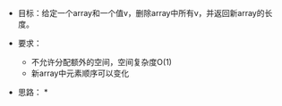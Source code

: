 * 目标：给定一个array和一个值v，删除array中所有v，并返回新array的长度。
* 要求：
  * 不允许分配额外的空间，空间复杂度O(1)
  * 新array中元素顺序可以变化

* 思路：
  *
